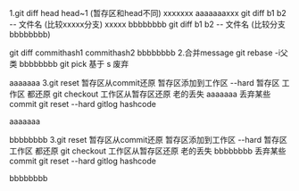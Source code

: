 1.git diff head head~1 (暂存区和head不同)
xxxxxxx
	aaaaaaaxxx
  git diff b1 b2 -- 文件名 (比较xxxxx分支)
xxxxx
	bbbbbbbb
  git diff b1 b2 -- 文件名 (比较分支bbbbbbbb)

  git diff  commithash1 commithash2
  bbbbbbbb
2.合并message git rebase -i父类   bbbbbbbb
  git pick 基于 s 废弃

  aaaaaaa
3.git reset 暂存区从commit还原 暂存区添加到工作区 --hard 暂存区 工作区 都还原
  git checkout 工作区从暂存区还原 老的丢失
  aaaaaaa
  丢弃某些commit
  git reset --hard gitlog hashcode
  
aaaaaaa

  bbbbbbbb
3.git reset 暂存区从commit还原 暂存区添加到工作区 --hard 暂存区 工作区 都还原
  git checkout 工作区从暂存区还原 老的丢失
  bbbbbbbb
  丢弃某些commit
  git reset --hard gitlog hashcode
  
bbbbbbbb

